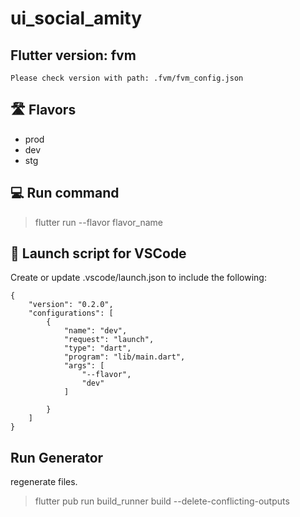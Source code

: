 # ui_social_amity

## Flutter version: fvm
    Please check version with path: .fvm/fvm_config.json

## :motorway: Flavors
- prod
- dev
- stg

## :computer: Run command
> flutter run --flavor flavor_name

## :iphone: Launch script for VSCode
Create or update .vscode/launch.json to include the following:
```
{
    "version": "0.2.0",
    "configurations": [
        {
            "name": "dev",
            "request": "launch",
            "type": "dart",
            "program": "lib/main.dart",
            "args": [
                "--flavor",
                "dev"
            ]

        }
    ]
}
```

## Run Generator 
regenerate files.
> flutter pub run build_runner build --delete-conflicting-outputs


